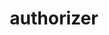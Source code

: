 ---
title: "authorizer"
linkTitle: "authorizer"
weight: 10
description: >
  Configuration for the authorizer service
---